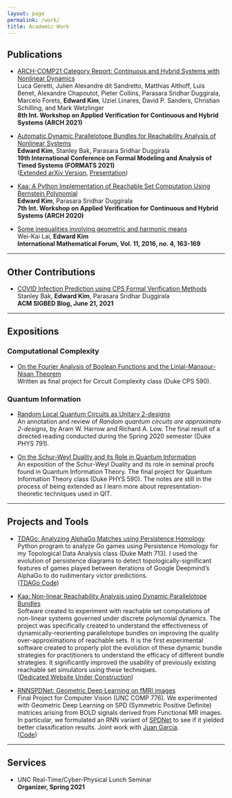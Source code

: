 ```yaml
---
layout: page
permalink: /work/
title: Academic Work
---
```


## Publications

* [ARCH-COMP21 Category Report: Continuous and Hybrid Systems with Nonlinear Dynamics]()  
  Luca Geretti, Julien Alexandre dit Sandretto, Matthias Althoff, Luis Benet, Alexandre Chapoutot, Pieter Collins, Parasara Sridhar Duggirala, Marcelo Forets, **Edward Kim**, Uziel Linares, David P. Sanders, Christian Schilling, and Mark Wetzlinger  
  **8th Int. Workshop on Applied Verification for Continuous and Hybrid Systems (ARCH 2021)**


* [Automatic Dynamic Parallelotope Bundles for Reachability Analysis of Nonlinear Systems]()  
  **Edward Kim**, Stanley Bak, Parasara Sridhar Duggirala  
  **19th International Conference on Formal Modeling and Analysis of Timed Systems (FORMATS 2021)**     
  ([Extended arXiv Version](https://arxiv.org/abs/2105.11796), [Presentation](https://www.youtube.com/watch?v=YKyXf3_O5XM))

* [Kaa: A Python Implementation of Reachable Set Computation Using Bernstein Polynomial](https://easychair.org/publications/open/Flp2)  
  **Edward Kim**, Parasara Sridhar Duggirala  
 **7th Int. Workshop on Applied Verification for Continuous and Hybrid Systems (ARCH 2020)**

* [Some inequalities involving geometric and harmonic means]()  
  Wei-Kai Lai, **Edward Kim**  
  **International Mathematical Forum, Vol. 11, 2016, no. 4, 163-169**

---

## Other Contributions

* [COVID Infection Prediction using CPS Formal Verification Methods](https://sigbed.org/2021/06/21/sidbed-blog-covid-formal-verification/)  
  Stanley Bak, **Edward Kim**, Parasara Sridhar Duggirala  
  **ACM SIGBED Blog, June 21, 2021**

---

## Expositions

### Computational Complexity

* [On the Fourier Analysis of Boolean Functions and the Linial-Mansour-Nisan Theorem](https://github.com/ekim1919/Research/blob/master/Complexity/LMNTheorem/paper.pdf)  
  Written as final project for Circuit Complexity class (Duke CPS 590).

### Quantum Information

* [Random Local Quantum Circuits as Unitary 2-designs](https://github.com/ekim1919/Research/blob/master/QIT/2Designs/final.pdf)  
    An annotation and review of _Random quantum circuits are approximate 2-designs,_ by Aram W. Harrow and Richard A. Low. The final result of a directed reading conducted during the Spring 2020 semester (Duke PHYS 791).

* [On the Schur-Weyl Duality and its Role in Quantum Information](https://github.com/ekim1919/QuanInformation/blob/master/SchurWeyl/final.pdf)  
  An exposition of the Schur-Weyl Duality and its role in seminal proofs found in Quantum Information Theory. The final project for Quantum Information Theory class (Duke PHYS 590). The notes are still in the process of being extended as I learn more about representation-theoretic techniques used in QIT.

---

## Projects and Tools

* [TDAGo: Analyzing AlphaGo Matches using Persistence Homology](https://github.com/ekim1919/TDAGo/blob/master/paper/final.pdf)  
  Python program to analyze Go games using Persistence Homology for my Topological Data Analysis class (Duke Math 713). I used the evolution of persistence diagrams to detect topologically-significant features of games played between iterations of Google Deepmind’s AlphaGo to do rudimentary victor predictions.  
  ([TDAGo Code](https://github.com/ekim1919/TDAGo))

* [Kaa: Non-linear Reachability Analysis using Dynamic Parallelotope Bundles](https://github.com/Tarheel-Formal-Methods/kaa-dynamic)  
  Software created to experiment with reachable set computations of non-linear systems governed under discrete polynomial dynamics. The project was specifically created to understand the effectiveness of dynamically-reorienting parallelotope bundles on improving the quality over-approximations of reachable sets. It is the first experimental software created to properly plot the evolution of these dynamic bundle strategies for practitioners to understand the efficacy of different bundle strategies. It significantly improved the usability of previously existing reachable set simulators using these techniques.  
  ([Dedicated Website Under Construction]())

* [RNNSPDNet: Geometric Deep Learning on fMRI images]()  
    Final Project for Computer Vision (UNC COMP 776). We experimented with Geometric Deep Learning on SPD (Symmetric Positive Definite) matrices arising from BOLD signals derived from Functional MR images. In particular, we formulated an RNN variant of [SPDNet](https://www.aaai.org/ocs/index.php/AAAI/AAAI17/paper/viewFile/14633/14371) to see if it yielded better classification results. Joint work with [Juan Garcia](https://github.com/jjgarciac).  
    ([Code](https://github.com/ekim1919/RNNSPDNet))

---

## Services

- UNC Real-Time/Cyber-Physical Lunch Seminar  
  **Organizer, Spring 2021**
